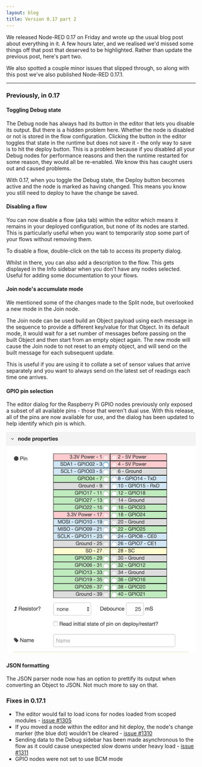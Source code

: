 ```yaml
---
layout: blog
title: Version 0.17 part 2
---
```


We released Node-RED 0.17 on Friday and wrote up the usual blog post about everything
in it. A few hours later, and we realised we'd missed some things off that post
that deserved to be highlighted. Rather than update the previous post, here's part two.

We also spotted a couple minor issues that slipped through, so along with this
post we've also published Node-RED 0.17.1.

---

### Previously, in 0.17

#### Toggling Debug state

The Debug node has always had its button in the editor that lets you disable its
output. But there is a hidden problem here. Whether the node is disabled or not
is stored in the flow configuration. Clicking the button in the editor toggles
that state in the runtime but does not save it - the only way to save is to hit
the deploy button. This is a problem because if you disabled all your Debug nodes
for performance reasons and then the runtime restarted for some reason, they would
all be re-enabled. We know this has caught users out and caused problems.

With 0.17, when you toggle the Debug state, the Deploy button becomes active and
the node is marked as having changed. This means you know you still need to deploy
to have the change be saved.

#### Disabling a flow

You can now disable a flow (aka tab) within the editor which means it remains in
your deployed configuration, but none of its nodes are started. This is particularly
useful when you want to temporarily stop some part of your flows without removing them.

To disable a flow, double-click on the tab to access its property dialog.

Whilst in there, you can also add a description to the flow. This gets displayed
in the Info sidebar when you don't have any nodes selected. Useful for adding
some documentation to your flows.

#### Join node's accumulate mode

We mentioned some of the changes made to the Split node, but overlooked a new mode
in the Join node.

The Join node can be used build an Object payload using each message in the sequence
to provide a different key/value for that Object. In its default mode, it would
wait for a set number of messages before passing on the built Object and then start
from an empty object again. The new mode will cause the Join node to not reset to
an empty object, and will send on the built message for each subsequent update.

This is useful if you are using it to collate a set of sensor values that arrive
separately and you want to always send on the latest set of readings each time
one arrives.

#### GPIO pin selection

The editor dialog for the Raspberry Pi GPIO nodes previously only exposed a subset
of all available pins - those that weren't dual use. With this release, all of the
pins are now available for use, and the dialog has been updated to help identify
which pin is which.

![](/blog/content/images/2017/07/rpi-pins.png)


#### JSON formatting

The JSON parser node now has an option to prettify its output when converting
an Object to JSON. Not much more to say on that.

### Fixes in 0.17.1

 - The editor would fail to load icons for nodes loaded from scoped modules - [issue #1305](https://github.com/node-red/node-red/issues/1305)
 - If you moved a node within the editor and hit deploy, the node's change marker
   (the blue dot) wouldn't be cleared - [issue #1310](https://github.com/node-red/node-red/issues/1310)
 - Sending data to the Debug sidebar has been made asynchronous to the flow as it
   could cause unexpected slow downs under heavy load - [issue #1311](https://github.com/node-red/node-red/issues/1311)
 - GPIO nodes were not set to use BCM mode
